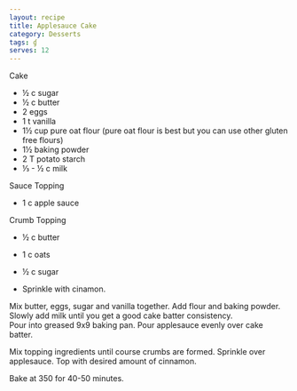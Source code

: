 ```yaml
---
layout: recipe
title: Applesauce Cake
category: Desserts
tags: ɠ
serves: 12
---
```

Cake

- ½ c sugar
- ½ c butter
- 2 eggs
- 1 t vanilla
- 1½ cup pure oat flour (pure oat flour is best but you can use other gluten free flours)
- 1½ baking powder
- 2 T potato starch
- ⅓ - ½ c milk 

Sauce Topping

- 1 c apple sauce

Crumb Topping

- ½ c butter
- 1 c oats
- ½ c sugar

- Sprinkle with cinamon.

Mix butter, eggs, sugar and vanilla together.  Add flour and baking powder.  Slowly add milk until you get a good cake batter consistency.  
Pour into greased 9x9 baking pan.  Pour applesauce evenly over cake batter.

Mix topping ingredients until course crumbs are formed.  Sprinkle over applesauce.  Top with desired amount of cinnamon. 

Bake at 350 for 40-50 minutes.

